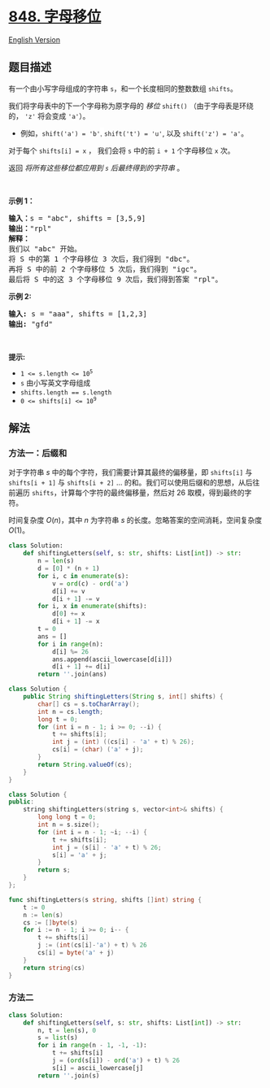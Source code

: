 # [848. 字母移位](https://leetcode.cn/problems/shifting-letters)

[English Version](/solution/0800-0899/0848.Shifting%20Letters/README_EN.md)

## 题目描述

<!-- 这里写题目描述 -->

<p>有一个由小写字母组成的字符串 <code>s</code>，和一个长度相同的整数数组 <code>shifts</code>。</p>

<p>我们将字母表中的下一个字母称为原字母的 <em>移位</em>&nbsp;<code>shift()</code>&nbsp;（由于字母表是环绕的， <code>'z'</code>&nbsp;将会变成&nbsp;<code>'a'</code>）。</p>

<ul>
	<li>例如，<code>shift('a') = 'b'<font color="#333333"><font face="Helvetica Neue, Helvetica, Arial, sans-serif"><span style="font-size:14px"><span style="background-color:#ffffff">,&nbsp;</span></span></font></font></code><code>shift('t') = 'u'</code>,&nbsp;以及&nbsp;<code>shift('z') = 'a'</code>。</li>
</ul>

<p>对于每个&nbsp;<code>shifts[i] = x</code>&nbsp;， 我们会将 <code>s</code>&nbsp;中的前&nbsp;<code>i + 1</code>&nbsp;个字母移位&nbsp;<code>x</code>&nbsp;次。</p>

<p>返回 <em>将所有这些移位都应用到 <code>s</code> 后最终得到的字符串</em> 。</p>

<p>&nbsp;</p>

<p><strong>示例 1：</strong></p>

<pre>
<strong>输入：</strong>s = "abc", shifts = [3,5,9]
<strong>输出：</strong>"rpl"
<strong>解释： </strong>
我们以 "abc" 开始。
将 S 中的第 1 个字母移位 3 次后，我们得到 "dbc"。
再将 S 中的前 2 个字母移位 5 次后，我们得到 "igc"。
最后将 S 中的这 3 个字母移位 9 次后，我们得到答案 "rpl"。
</pre>

<p><strong>示例 2:</strong></p>

<pre>
<strong>输入:</strong> s = "aaa", shifts = [1,2,3]
<strong>输出:</strong> "gfd"
</pre>

<p>&nbsp;</p>

<p><strong>提示:</strong></p>

<ul>
	<li><code>1 &lt;= s.length &lt;= 10<sup>5</sup></code></li>
	<li><code>s</code>&nbsp;由小写英文字母组成</li>
	<li><code>shifts.length == s.length</code></li>
	<li><code>0 &lt;= shifts[i] &lt;= 10<sup>9</sup></code></li>
</ul>
<span style="display:block"><span style="height:0px"><span style="position:absolute">​​​​​​</span></span></span>

## 解法

### 方法一：后缀和

对于字符串 $s$ 中的每个字符，我们需要计算其最终的偏移量，即 `shifts[i]` 与 `shifts[i + 1]` 与 `shifts[i + 2]` ... 的和。我们可以使用后缀和的思想，从后往前遍历 `shifts`，计算每个字符的最终偏移量，然后对 $26$ 取模，得到最终的字符。

时间复杂度 $O(n)$，其中 $n$ 为字符串 $s$ 的长度。忽略答案的空间消耗，空间复杂度 $O(1)$。

<!-- tabs:start -->

```python
class Solution:
    def shiftingLetters(self, s: str, shifts: List[int]) -> str:
        n = len(s)
        d = [0] * (n + 1)
        for i, c in enumerate(s):
            v = ord(c) - ord('a')
            d[i] += v
            d[i + 1] -= v
        for i, x in enumerate(shifts):
            d[0] += x
            d[i + 1] -= x
        t = 0
        ans = []
        for i in range(n):
            d[i] %= 26
            ans.append(ascii_lowercase[d[i]])
            d[i + 1] += d[i]
        return ''.join(ans)
```

```java
class Solution {
    public String shiftingLetters(String s, int[] shifts) {
        char[] cs = s.toCharArray();
        int n = cs.length;
        long t = 0;
        for (int i = n - 1; i >= 0; --i) {
            t += shifts[i];
            int j = (int) ((cs[i] - 'a' + t) % 26);
            cs[i] = (char) ('a' + j);
        }
        return String.valueOf(cs);
    }
}
```

```cpp
class Solution {
public:
    string shiftingLetters(string s, vector<int>& shifts) {
        long long t = 0;
        int n = s.size();
        for (int i = n - 1; ~i; --i) {
            t += shifts[i];
            int j = (s[i] - 'a' + t) % 26;
            s[i] = 'a' + j;
        }
        return s;
    }
};
```

```go
func shiftingLetters(s string, shifts []int) string {
	t := 0
	n := len(s)
	cs := []byte(s)
	for i := n - 1; i >= 0; i-- {
		t += shifts[i]
		j := (int(cs[i]-'a') + t) % 26
		cs[i] = byte('a' + j)
	}
	return string(cs)
}
```

<!-- tabs:end -->

### 方法二

<!-- tabs:start -->

```python
class Solution:
    def shiftingLetters(self, s: str, shifts: List[int]) -> str:
        n, t = len(s), 0
        s = list(s)
        for i in range(n - 1, -1, -1):
            t += shifts[i]
            j = (ord(s[i]) - ord('a') + t) % 26
            s[i] = ascii_lowercase[j]
        return ''.join(s)
```

<!-- tabs:end -->

<!-- end -->
